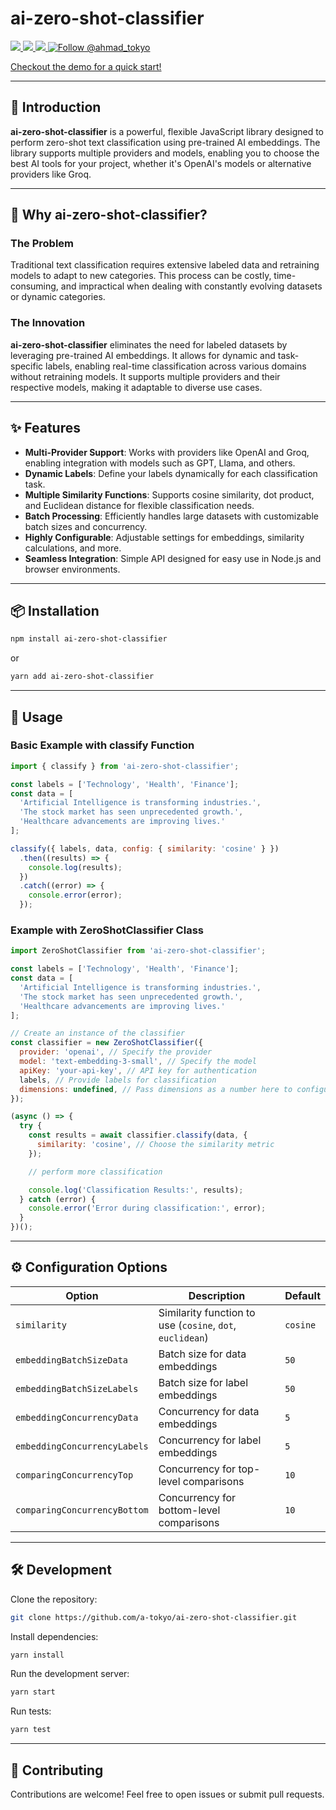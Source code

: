 
# ai-zero-shot-classifier

<a href="https://npmjs.com/package/ai-zero-shot-classifier">
  <img src="https://img.shields.io/npm/v/ai-zero-shot-classifier.svg"></img>
  <img src="https://img.shields.io/npm/dt/ai-zero-shot-classifier.svg"></img>
</a>
<a href="https://codecov.io/gh/A-Tokyo/ai-zero-shot-classifier">
  <img src="https://img.shields.io/codecov/c/github/a-tokyo/ai-zero-shot-classifier.svg"></img>
</a>
<a href="https://twitter.com/intent/follow?screen_name=ahmad_tokyo"><img src="https://img.shields.io/twitter/follow/ahmad_tokyo.svg?label=Follow%20@ahmad_tokyo" alt="Follow @ahmad_tokyo"></img></a>

[Checkout the demo for a quick start!](https://a-tokyo.github.io/ai-zero-shot-classifier)

---

## 🚀 Introduction

**ai-zero-shot-classifier** is a powerful, flexible JavaScript library designed to perform zero-shot text classification using pre-trained AI embeddings. The library supports multiple providers and models, enabling you to choose the best AI tools for your project, whether it's OpenAI's models or alternative providers like Groq.

---

## 🧐 Why ai-zero-shot-classifier?

### **The Problem**
Traditional text classification requires extensive labeled data and retraining models to adapt to new categories. This process can be costly, time-consuming, and impractical when dealing with constantly evolving datasets or dynamic categories.

### **The Innovation**
**ai-zero-shot-classifier** eliminates the need for labeled datasets by leveraging pre-trained AI embeddings. It allows for dynamic and task-specific labels, enabling real-time classification across various domains without retraining models. It supports multiple providers and their respective models, making it adaptable to diverse use cases.

---

## ✨ Features

- **Multi-Provider Support**: Works with providers like OpenAI and Groq, enabling integration with models such as GPT, Llama, and others.
- **Dynamic Labels**: Define your labels dynamically for each classification task.
- **Multiple Similarity Functions**: Supports cosine similarity, dot product, and Euclidean distance for flexible classification needs.
- **Batch Processing**: Efficiently handles large datasets with customizable batch sizes and concurrency.
- **Highly Configurable**: Adjustable settings for embeddings, similarity calculations, and more.
- **Seamless Integration**: Simple API designed for easy use in Node.js and browser environments.

---

## 📦 Installation

```bash
npm install ai-zero-shot-classifier
```

or

```bash
yarn add ai-zero-shot-classifier
```

---

## 🚀 Usage

### Basic Example with classify Function

```javascript
import { classify } from 'ai-zero-shot-classifier';

const labels = ['Technology', 'Health', 'Finance'];
const data = [
  'Artificial Intelligence is transforming industries.',
  'The stock market has seen unprecedented growth.',
  'Healthcare advancements are improving lives.'
];

classify({ labels, data, config: { similarity: 'cosine' } })
  .then((results) => {
    console.log(results);
  })
  .catch((error) => {
    console.error(error);
  });
```

### Example with ZeroShotClassifier Class

```javascript
import ZeroShotClassifier from 'ai-zero-shot-classifier';

const labels = ['Technology', 'Health', 'Finance'];
const data = [
  'Artificial Intelligence is transforming industries.',
  'The stock market has seen unprecedented growth.',
  'Healthcare advancements are improving lives.'
];

// Create an instance of the classifier
const classifier = new ZeroShotClassifier({
  provider: 'openai', // Specify the provider
  model: 'text-embedding-3-small', // Specify the model
  apiKey: 'your-api-key', // API key for authentication
  labels, // Provide labels for classification
  dimensions: undefined, // Pass dimensions as a number here to configure vector dimensions
});

(async () => {
  try {
    const results = await classifier.classify(data, {
      similarity: 'cosine', // Choose the similarity metric
    });

    // perform more classification

    console.log('Classification Results:', results);
  } catch (error) {
    console.error('Error during classification:', error);
  }
})();
```

---

## ⚙️ Configuration Options

| Option                     | Description                                       | Default          |
|----------------------------|---------------------------------------------------|------------------|
| `similarity`               | Similarity function to use (`cosine`, `dot`, `euclidean`) | `cosine`         |
| `embeddingBatchSizeData`   | Batch size for data embeddings                    | `50`             |
| `embeddingBatchSizeLabels` | Batch size for label embeddings                   | `50`             |
| `embeddingConcurrencyData` | Concurrency for data embeddings                   | `5`              |
| `embeddingConcurrencyLabels` | Concurrency for label embeddings                | `5`              |
| `comparingConcurrencyTop`  | Concurrency for top-level comparisons             | `10`             |
| `comparingConcurrencyBottom` | Concurrency for bottom-level comparisons        | `10`             |

---

## 🛠️ Development

Clone the repository:

```bash
git clone https://github.com/a-tokyo/ai-zero-shot-classifier.git
```

Install dependencies:

```bash
yarn install
```

Run the development server:

```bash
yarn start
```

Run tests:

```bash
yarn test
```

---

## 🤝 Contributing

Contributions are welcome! Feel free to open issues or submit pull requests.
